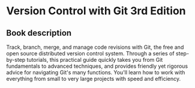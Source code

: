 # Version Control with Git 3rd Edition 

## Book description
Track, branch, merge, and manage code revisions with Git, the free and open source distributed version control system. Through a series of step-by-step tutorials, this practical guide quickly takes you from Git fundamentals to advanced techniques, and provides friendly yet rigorous advice for navigating Git's many functions. You'll learn how to work with everything from small to very large projects with speed and efficiency.
